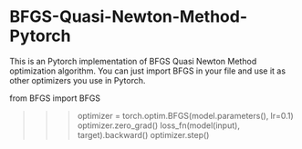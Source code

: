 # BFGS-Quasi-Newton-Method-Pytorch

This is an Pytorch implementation of BFGS Quasi Newton Method optimization algorithm. You can just import BFGS in your file and use it as other optimizers you use in Pytorch.

from BFGS import BFGS

>>> optimizer = torch.optim.BFGS(model.parameters(), lr=0.1)
>>> optimizer.zero_grad()
>>> loss_fn(model(input), target).backward()
>>> optimizer.step()